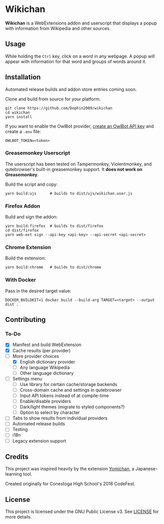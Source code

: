 # Wikichan

**Wikichan** is a WebExtensions addon and userscript that displays a popup with
information from Wikipedia and other sources.

## Usage

While holding the `Ctrl` key, click on a word in any webpage. A popup will
appear with information for that word and groups of words around it.

## Installation

Automated release builds and addon store entries coming soon.

Clone and build from source for your platform.

    git clone https://github.com/Dophin2009/wikichan
    cd wikichan
    yarn install

If you want to enable the OwlBot provider, [create an OwlBot API
key](https://owlbot.info/) and create a `.env` file:

    OWLBOT_TOKEN=<token>

### Greasemonkey Userscript

The userscript has been tested on Tampermonkey, Violentmonkey, and qutebrowser's
built-in greasemonkey support. It **does not work on Greasemonkey**.

Build the script and copy:

    yarn build:ujs      # builds to dist/ujs/wikichan.user.js

### Firefox Addon

Build and sign the addon:

    yarn build:firefox  # builds to dist/firefox
    cd dist/firefox
    yarn web-ext sign --api-key <api-key> --api-secret <api-secret>

### Chrome Extension

Build the extension:

    yarn build:chrome   # builds to dist/chrome

### With Docker

Pass in the desired target value:

    DOCKER_BUILDKIT=1 docker build --build-arg TARGET=<target> --output dist .

## Contributing

### To-Do

-   [x] Manifest and build WebExtension
-   [x] Cache results (per provider)
-   [ ] More provider choices
    -   [x] English dictionary provider
    -   [ ] Any language Wikipedia
    -   [ ] Other language dictionary
-   [ ] Settings menu
    -   [ ] Use library for certain cache/storage backends
    -   [ ] Cross-domain cache and settings in qutebrowser
    -   [ ] Input API tokens instead of at compile-time
    -   [ ] Enable/disable providers
    -   [ ] Dark/light themes (migrate to styled components?)
    -   [ ] Option to select by character
-   [ ] Tabs to show results from individual providers
-   [ ] Automated release builds
-   [ ] Testing
-   [ ] i18n
-   [ ] Legacy extension support

## Credits

This project was inspired heavily by the extension
[Yomichan](https://foosoft.net/projects/yomichan), a Japanese-learning tool.

Created originally for Conestoga High School's 2018 CodeFest.

## License

This project is licensed under the GNU Public License v3. See [LICENSE](LICENSE)
for more details.
